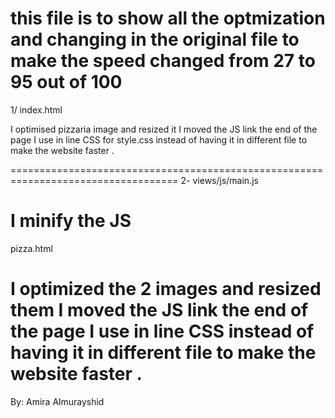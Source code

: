 this file is to show all the optmization and changing in the original file to make the speed changed from 27 to 95 out of 100
===================================================================================
1/ index.html

I optimised pizzaria image and resized it 
I moved the JS link the end of the page 
I use in line CSS for style.css instead of having it in different file to make the website faster .

<link href="css/print.css"rel="stylesheet" media="print">
===================================================================================
2- views/js/main.js

I minify the JS 
===================================================================================
pizza.html

I optimized the 2 images and resized them 
I moved the JS link the end of the page 
I use in line CSS instead of having it in different file to make the website faster .
===================================================================================


By: Amira Almurayshid